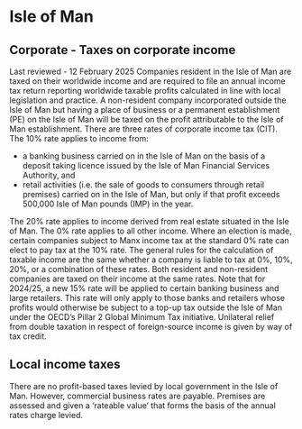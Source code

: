 # Isle of Man
## Corporate - Taxes on corporate income
Last reviewed - 12 February 2025
Companies resident in the Isle of Man are taxed on their worldwide income and are required to file an annual income tax return reporting worldwide taxable profits calculated in line with local legislation and practice.
A non-resident company incorporated outside the Isle of Man but having a place of business or a permanent establishment (PE) on the Isle of Man will be taxed on the profit attributable to the Isle of Man establishment.
There are three rates of corporate income tax (CIT).
The 10% rate applies to income from:
  * a banking business carried on in the Isle of Man on the basis of a deposit taking licence issued by the Isle of Man Financial Services Authority, and
  * retail activities (i.e. the sale of goods to consumers through retail premises) carried on in the Isle of Man, but only if that profit exceeds 500,000 Isle of Man pounds (IMP) in the year.


The 20% rate applies to income derived from real estate situated in the Isle of Man.
The 0% rate applies to all other income.
Where an election is made, certain companies subject to Manx income tax at the standard 0% rate can elect to pay tax at the 10% rate.
The general rules for the calculation of taxable income are the same whether a company is liable to tax at 0%, 10%, 20%, or a combination of these rates. Both resident and non-resident companies are taxed on their income at the same rates.
Note that for 2024/25, a new 15% rate will be applied to certain banking business and large retailers. This rate will only apply to those banks and retailers whose profits would otherwise be subject to a top-up tax outside the Isle of Man under the OECD’s Pillar 2 Global Minimum Tax initiative.
Unilateral relief from double taxation in respect of foreign-source income is given by way of tax credit.
## Local income taxes
There are no profit-based taxes levied by local government in the Isle of Man. However, commercial business rates are payable. Premises are assessed and given a ‘rateable value’ that forms the basis of the annual rates charge levied.
